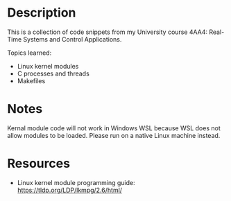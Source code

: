 # Description

This is a collection of code snippets from my University course 4AA4: Real-Time Systems and Control Applications.

Topics learned:
- Linux kernel modules
- C processes and threads
- Makefiles

# Notes

Kernal module code will not work in Windows WSL because WSL does not allow modules to be loaded. Please run on a native Linux machine instead.

# Resources

- Linux kernel module programming guide: https://tldp.org/LDP/lkmpg/2.6/html/
